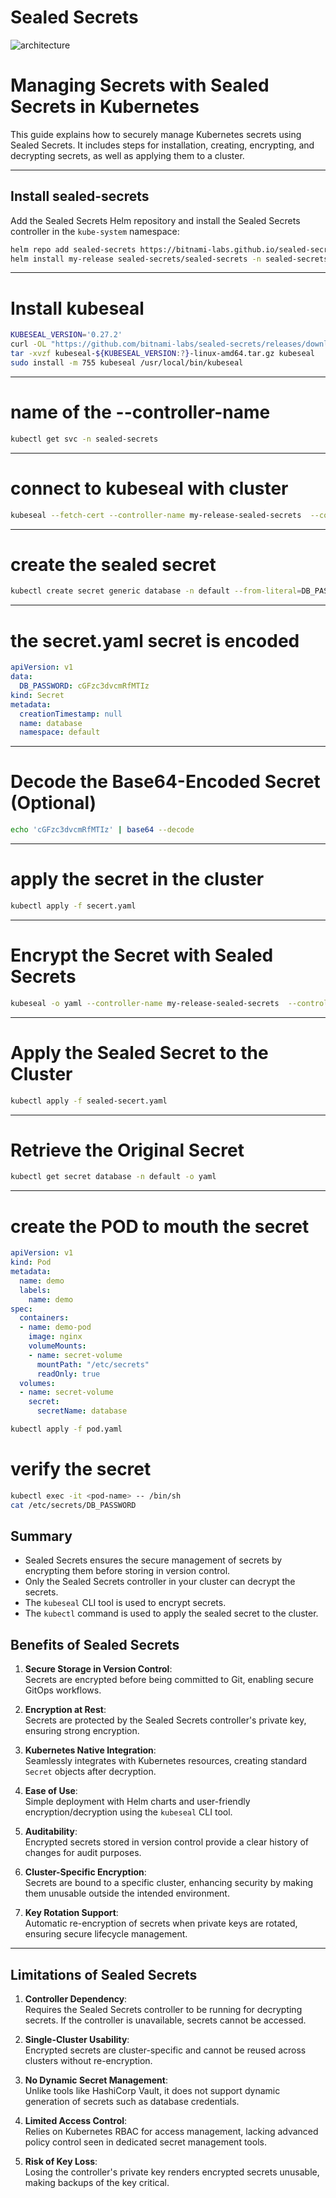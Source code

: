# Sealed Secrets

![architecture](<Screenshot from 2024-11-23 15-05-11.png>)

# **Managing Secrets with Sealed Secrets in Kubernetes**

This guide explains how to securely manage Kubernetes secrets using Sealed Secrets. It includes steps for installation, creating, encrypting, and decrypting secrets, as well as applying them to a cluster.

---
## Install sealed-secrets
Add the Sealed Secrets Helm repository and install the Sealed Secrets controller in the `kube-system` namespace:

```bash 
helm repo add sealed-secrets https://bitnami-labs.github.io/sealed-secrets
helm install my-release sealed-secrets/sealed-secrets -n sealed-secrets --create-namespace
```
---

# Install kubeseal 

```bash
KUBESEAL_VERSION='0.27.2'
curl -OL "https://github.com/bitnami-labs/sealed-secrets/releases/download/v${KUBESEAL_VERSION:?}/kubeseal-${KUBESEAL_VERSION:?}-linux-amd64.tar.gz"
tar -xvzf kubeseal-${KUBESEAL_VERSION:?}-linux-amd64.tar.gz kubeseal
sudo install -m 755 kubeseal /usr/local/bin/kubeseal
```
---

# name of the --controller-name

```bash
kubectl get svc -n sealed-secrets
```
---

# connect to kubeseal with cluster

```bash
kubeseal --fetch-cert --controller-name my-release-sealed-secrets  --controller-namespace sealed-secrets
```
---

# create the sealed secret 

```bash
kubectl create secret generic database -n default --from-literal=DB_PASSWORD=password_123 --dry-run=client -o yaml > secert.yaml 
```
---

# the secret.yaml secret is encoded 

```yaml
apiVersion: v1
data:
  DB_PASSWORD: cGFzc3dvcmRfMTIz
kind: Secret
metadata:
  creationTimestamp: null
  name: database
  namespace: default
```

----

# Decode the Base64-Encoded Secret (Optional)
```bash
echo 'cGFzc3dvcmRfMTIz' | base64 --decode
```
---

# apply the secret in the cluster
```bash
kubectl apply -f secert.yaml
```
---

#  Encrypt the Secret with Sealed Secrets

```bash
kubeseal -o yaml --controller-name my-release-sealed-secrets  --controller-namespace sealed-secrets < secert.yaml > sealed-secert.yaml 
```
---

#  Apply the Sealed Secret to the Cluster

```bash
kubectl apply -f sealed-secert.yaml
```
---

# Retrieve the Original Secret

```bash 
kubectl get secret database -n default -o yaml
```

---

# create the POD to mouth the secret

```yaml
apiVersion: v1
kind: Pod
metadata:
  name: demo
  labels:
    name: demo
spec:
  containers:
  - name: demo-pod
    image: nginx
    volumeMounts:
    - name: secret-volume
      mountPath: "/etc/secrets"
      readOnly: true
  volumes:
  - name: secret-volume
    secret:
      secretName: database


```

```bash
kubectl apply -f pod.yaml
```

# verify the secret
```bash
kubectl exec -it <pod-name> -- /bin/sh
cat /etc/secrets/DB_PASSWORD
```

## **Summary**
- Sealed Secrets ensures the secure management of secrets by encrypting them before storing in version control.
- Only the Sealed Secrets controller in your cluster can decrypt the secrets.
- The `kubeseal` CLI tool is used to encrypt secrets.
- The `kubectl` command is used to apply the sealed secret to the cluster.


## **Benefits of Sealed Secrets**

1. **Secure Storage in Version Control**:  
   Secrets are encrypted before being committed to Git, enabling secure GitOps workflows.

2. **Encryption at Rest**:  
   Secrets are protected by the Sealed Secrets controller's private key, ensuring strong encryption.

3. **Kubernetes Native Integration**:  
   Seamlessly integrates with Kubernetes resources, creating standard `Secret` objects after decryption.

4. **Ease of Use**:  
   Simple deployment with Helm charts and user-friendly encryption/decryption using the `kubeseal` CLI tool.

5. **Auditability**:  
   Encrypted secrets stored in version control provide a clear history of changes for audit purposes.

6. **Cluster-Specific Encryption**:  
   Secrets are bound to a specific cluster, enhancing security by making them unusable outside the intended environment.

7. **Key Rotation Support**:  
   Automatic re-encryption of secrets when private keys are rotated, ensuring secure lifecycle management.

---

## **Limitations of Sealed Secrets**

1. **Controller Dependency**:  
   Requires the Sealed Secrets controller to be running for decrypting secrets. If the controller is unavailable, secrets cannot be accessed.

2. **Single-Cluster Usability**:  
   Encrypted secrets are cluster-specific and cannot be reused across clusters without re-encryption.

3. **No Dynamic Secret Management**:  
   Unlike tools like HashiCorp Vault, it does not support dynamic generation of secrets such as database credentials.

4. **Limited Access Control**:  
   Relies on Kubernetes RBAC for access management, lacking advanced policy control seen in dedicated secret management tools.

5. **Risk of Key Loss**:  
   Losing the controller's private key renders encrypted secrets unusable, making backups of the key critical.
